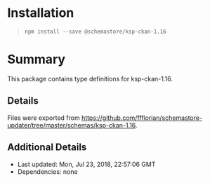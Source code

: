 # Installation
> `npm install --save @schemastore/ksp-ckan-1.16`

# Summary
This package contains type definitions for ksp-ckan-1.16.

## Details
Files were exported from https://github.com/ffflorian/schemastore-updater/tree/master/schemas/ksp-ckan-1.16.

## Additional Details
* Last updated: Mon, Jul 23, 2018, 22:57:06 GMT
* Dependencies: none
